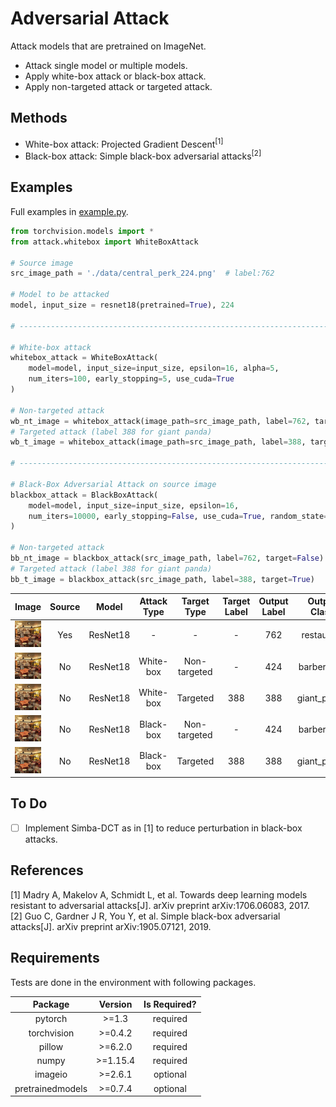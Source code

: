 # Adversarial Attack

Attack models that are pretrained on ImageNet.

- Attack single model or multiple models.
- Apply white-box attack or black-box attack.
- Apply non-targeted attack or targeted attack.

## Methods

- White-box attack: Projected Gradient Descent<sup>[1]</sup>
- Black-box attack: Simple black-box adversarial attacks<sup>[2]</sup>

## Examples

Full examples in [example.py](./example.py).

```python
from torchvision.models import *
from attack.whitebox import WhiteBoxAttack

# Source image
src_image_path = './data/central_perk_224.png'  # label:762

# Model to be attacked
model, input_size = resnet18(pretrained=True), 224

# ----------------------------------------------------------------------------------

# White-box attack
whitebox_attack = WhiteBoxAttack(
    model=model, input_size=input_size, epsilon=16, alpha=5,
    num_iters=100, early_stopping=5, use_cuda=True
)

# Non-targeted attack
wb_nt_image = whitebox_attack(image_path=src_image_path, label=762, target=False)
# Targeted attack (label 388 for giant panda)
wb_t_image = whitebox_attack(image_path=src_image_path, label=388, target=True)

# ----------------------------------------------------------------------------------

# Black-Box Adversarial Attack on source image
blackbox_attack = BlackBoxAttack(
    model=model, input_size=input_size, epsilon=16,
    num_iters=10000, early_stopping=False, use_cuda=True, random_state=42
)

# Non-targeted attack
bb_nt_image = blackbox_attack(src_image_path, label=762, target=False)
# Targeted attack (label 388 for giant panda)
bb_t_image = blackbox_attack(src_image_path, label=388, target=True)

```

|Image|Source|Model|Attack Type|Target Type|Target Label|Output Label|Output Class|Output Confidence|
|:---:|:----:|:---:|:---------:|:---------:|:----------:|:----------:|:----------:|:---------------:|
|<img src="./data/central_perk_224.png" alt="drawing" width="150"/>|Yes|ResNet18|-|-|-|762|restaurant|0.957634
|<img src="./data/wb_nt_central_perk.png" alt="drawing" width="150"/>|No|ResNet18|White-box|Non-targeted|-|424|barbershop|0.983274|
|<img src="./data/wb_t_central_perk.png" alt="drawing" width="150"/>|No|ResNet18|White-box|Targeted|388|388|giant_panda|0.999937|
|<img src="./data/bb_nt_central_perk.png" alt="drawing" width="150"/>|No|ResNet18|Black-box|Non-targeted|-|424|barbershop|0.538558 <br> num_iters=10000|
|<img src="./data/bb_t_central_perk.png" alt="drawing" width="150"/>|No|ResNet18|Black-box|Targeted|388|388|giant_panda|0.487748 <br> num_iters=15000|

## To Do

- [ ] Implement Simba-DCT as in [1] to reduce perturbation in black-box attacks.

## References

[1] Madry A, Makelov A, Schmidt L, et al. Towards deep learning models resistant to adversarial attacks[J]. arXiv preprint arXiv:1706.06083, 2017.  
[2] Guo C, Gardner J R, You Y, et al. Simple black-box adversarial attacks[J]. arXiv preprint arXiv:1905.07121, 2019.

## Requirements

Tests are done in the environment with following packages.

|Package|Version|Is Required?|
|:-----:|:-----:|:-----:|
|pytorch|>=1.3|required|
|torchvision|>=0.4.2|required|
|pillow|>=6.2.0|required|
|numpy|>=1.15.4|required|
|imageio|>=2.6.1|optional|
|pretrainedmodels|>=0.7.4|optional|
